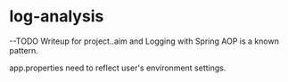 log-analysis
============
--TODO
Writeup for project..aim and 
Logging with Spring AOP is a known pattern.

app.properties need to reflect user's environment settings.
